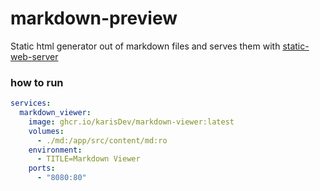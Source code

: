 # markdown-preview

Static html generator out of markdown files and serves them with [static-web-server](https://github.com/static-web-server/static-web-server/)


### how to run

```yaml
services:
  markdown_viewer:
    image: ghcr.io/karisDev/markdown-viewer:latest
    volumes:
      - ./md:/app/src/content/md:ro
    environment:
      - TITLE=Markdown Viewer
    ports:
      - "8080:80"
```
